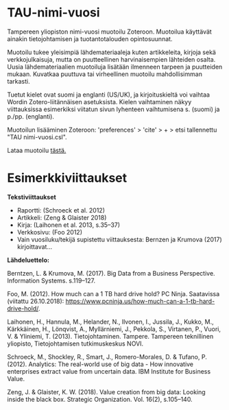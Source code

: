 # TAU-nimi-vuosi

Tampereen yliopiston nimi-vuosi muotoilu Zoteroon. Muotoilua käyttävät ainakin tietojohtamisen ja tuotantotalouden opintosuunnat.

Muotoilu tukee yleisimpiä lähdemateriaaleja kuten artikkeleita, kirjoja sekä verkkojulkaisuja, mutta on puutteellinen harvinaisempien lähteiden osalta. Uusia lähdemateriaalien muotoiluja lisätään ilmenneen tarpeen ja puutteiden mukaan. Kuvatkaa puuttuva tai virheellinen muotoilu mahdollisimman tarkasti.

Tuetut kielet ovat suomi ja englanti (US/UK), ja kirjoituskieltä voi vaihtaa Wordin Zotero-liitännäisen asetuksista. Kielen vaihtaminen näkyy viittauksissa esimerkiksi viitatun sivun lyhenteen vaihtumisena s. (suomi) ja p./pp. (englanti).

Muotoilun lisääminen Zoteroon: 'preferences' > 'cite' > + > etsi tallennettu "TAU nimi-vuosi.csl".

Lataa muotoilu [tästä.](http://codeload.github.com/hekare/TAU-nimi-vuosi/zip/master)

# Esimerkkiviittaukset

**Tekstiviittaukset**

- Raportti:       (Schroeck et al. 2012)
- Artikkeli:      (Zeng & Glaister 2018)
- Kirja:          (Laihonen et al. 2013, s.35–37)
- Verkkosivu:     (Foo 2012)
- Vain vuosiluku/tekijä supistettu viittauksesta: Bernzen ja Krumova (2017) kirjoittavat…


**Lähdeluettelo:**

Berntzen, L. & Krumova, M. (2017). Big Data from a Business Perspective. Information Systems. s.119–127.

Foo, M. (2012). How much can a 1 TB hard drive hold? PC Ninja. Saatavissa (viitattu 26.10.2018): https://www.pcninja.us/how-much-can-a-1-tb-hard-drive-hold/.

Laihonen, H., Hannula, M., Helander, N., Ilvonen, I., Jussila, J., Kukko, M., Kärkkäinen, H., Lönqvist, A., Myllärniemi, J., Pekkola, S., Virtanen, P., Vuori, V. & Yliniemi, T. (2013). Tietojohtaminen. Tampere. Tampereen teknillinen yliopisto, Tietojohtamisen tutkimuskeskus NOVI.

Schroeck, M., Shockley, R., Smart, J., Romero-Morales, D. & Tufano, P. (2012). Analytics: The real-world use of big data - How innovative enterprises extract value from uncertain data. IBM Institute for Business Value.

Zeng, J. & Glaister, K. W. (2018). Value creation from big data: Looking inside the black box. Strategic Organization. Vol. 16(2), s.105–140.

